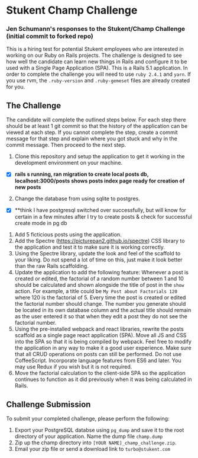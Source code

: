 # Stukent Champ Challenge

### Jen Schumann's responses to the Stukent/Champ Challenge (initial commit to forked repo)

This is a hiring test for potential Stukent employees who are interested in working on our Ruby on Rails projects. The challenge is designed to see how well the candidate can learn new things in Rails and configure it to be used with a Single Page Application (SPA). This is a Rails 5.1 application. In order to complete the challenge you will need to use `ruby 2.4.1` and `yarn`. If you use rvm, the `.ruby-version` and `.ruby-gemeset` files are already created for you.

## The Challenge
The candidate will complete the outlined steps below. For each step there should be at least 1 git commit so that the history of the application can be viewed at each step. If you cannot complete the step, create a commit message for that step and explain where you got stuck and why in the commit message. Then proceed to the next step.

  1. Clone this repository and setup the application to get it working in the development environment on your machine.

  - [x] **rails s running, ran migration to create local posts db, localhost:3000/posts shows posts index page ready for creation of new posts**

  2. Change the database from using sqlite to postgres.

  - [x] **think I have postgresql switched over successfully, but will know for certain in a few minutes after I try to create posts & check for successful create mode in pg db
  
  1. Add 5 ficticious posts using the application.
  1. Add the Spectre (https://picturepan2.github.io/spectre) CSS library to the application and test it to make sure it is working correctly.
  1. Using the Spectre library, update the look and feel of the scaffold to your liking. Do not spend a lot of time on this, just make it look better than the raw Rails scaffolding.
  1. Update the application to add the following feature: Whenever a post is created or edited, the factorial of a random number between 1 and 10 should be calculated and shown alongside the title of post in the `show` action. For example, a title could be `My Post about Factorials 120` where 120 is the factorial of 5. Every time the post is created or edited the factorial number should change. The number you generate should be located in its own database column and the actual title should remain as the user entered it so that when they edit a post they do not see the factorial number.
  1. Using the pre-installed webpack and react libraries, rewrite the posts scaffold as a single page react application (SPA). Move all JS and CSS into the SPA so that it is being compiled by webpack. Feel free to modify the application in any way to make it a good user experience. Make sure that all CRUD operations on posts can still be performed. Do not use CoffeeScript. Incorporate language features from ES6 and later. You may use Redux if you wish but it is not required.
  1. Move the factorial calculation to the client-side SPA so the application continues to function as it did previously when it was being calculated in Rails.


## Challenge Submission
To submit your completed challenge, please perform the following:

  1. Export your PostgreSQL databse using `pg_dump` and save it to the root directory of your application. Name the dump file `champ.dump`
  1. Zip up the champ directory into `[YOUR NAME]_champ_challenge.zip`.
  1. Email your zip file or send a download link to `turbo@stukent.com`
